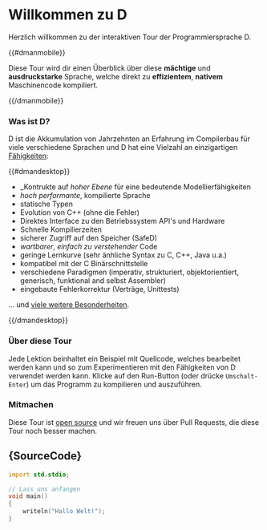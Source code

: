 # Willkommen zu D

Herzlich willkommen zu der interaktiven Tour der Programmiersprache D.

{{#dmanmobile}}

Diese Tour wird dir einen Überblick über diese __mächtige__ und __ausdruckstarke__
Sprache, welche direkt zu __effizientem__, __nativem__ Maschinencode kompiliert.

{{/dmanmobile}}

### Was ist D?

D ist die Akkumulation von Jahrzehnten an Erfahrung im Compilerbau
für viele verschiedene Sprachen und D hat eine Vielzahl an einzigartigen
[Fähigkeiten](http://dlang.org/overview.html):

{{#dmandesktop}}

- _Kontrukte auf _hoher Ebene_ für eine bedeutende Modellierfähigkeiten
- _hoch performante_, kompilierte Sprache
- statische Typen
- Evolution von C++ (ohne die Fehler)
- Direktes Interface zu den Betriebssystem API's und Hardware
- Schnelle Kompilierzeiten
- sicherer Zugriff auf den Speicher (SafeD)
- _wartbarer_, _einfach zu verstehender_ Code
- geringe Lernkurve (sehr änhliche Syntax zu C, C++, Java u.a.)
- kompatibel mit der C Binärschnittstelle
- verschiedene Paradigmen (imperativ, strukturiert, objektorientiert, generisch, funktional and selbst Assembler)
- eingebaute Fehlerkorrektur (Verträge, Unittests)

... und [viele weitere Besonderheiten](http://dlang.org/overview.html).

{{/dmandesktop}}

### Über diese Tour

Jede Lektion beinhaltet ein Beispiel mit Quellcode, welches bearbeitet werden kann
und so zum Experimentieren mit den Fähigkeiten von D verwendet werden kann.
Klicke auf den Run-Button (oder drücke `Umschalt-Enter`) um das Programm zu kompilieren
und auszuführen.

### Mitmachen

Diese Tour ist [open source](https://github.com/stonemaster/dlang-tour)
und wir freuen uns über Pull Requests, die diese Tour noch besser machen.

## {SourceCode}

```d
import std.stdio;

// Lass uns anfangen
void main()
{
    writeln("Hallo Welt!");
}
```
